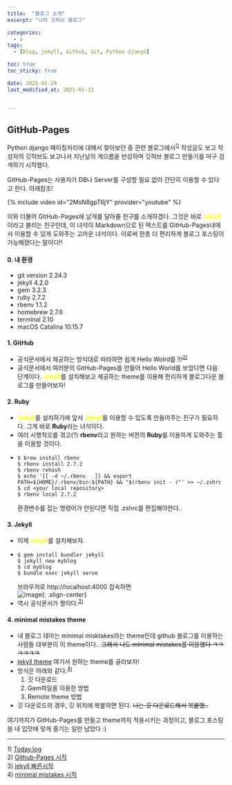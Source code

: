 ```yaml
---
title:  "블로그 소개"
excerpt: "나의 깃허브 블로그"

categories:
  - a
tags:
  - [Blog, jekyll, Github, Git, Python django]

toc: true
toc_sticky: true

date: 2021-01-29
last_modified_at: 2021-01-31


---
```

## GitHub-Pages
Python django 페이징처리에 대해서 찾아보던 중 관련 블로그에서<sup>[1)](#footnote_1)</sup> 작성글도 보고 작성자의 깃허브도 보고나서 지난날의 게으름을 반성하며 깃허브 블로그 만들기를 마구 검색하기 시작했다.   

GitHub-Pages는 사용자가 DB나 Server를 구성할 필요 없이 간단히 이용할 수 있다고 한다. 아래참조!   

{% include video id="2MsN8gpT6jY" provider="youtube" %}

이와 더불어 GitHub-Pages에 날개를 달아줄 친구를 소개하겠다. 그것은 바로 <span style="color:yellow">**Jekyll**</span>이라고 불리는 친구인데, 이 녀석이 Markdown으로 된 텍스트를 GitHub-Pages내에서 이용할 수 있게 도와주는 고마운 녀석이다. 이로써 한층 더 편리하게 블로그 포스팅이 가능해졌다는 말이다!!
#### 0. 내 환경
- git version 2.24.3
- jekyll 4.2.0
- gem 3.2.3
- ruby 2.7.2
- rbenv 1.1.2
- homebrew 2.7.6
- terminal 2.10
- macOS Catalina 10.15.7

#### 1. GitHub
- 공식문서에서 제공하는 방식대로 따라하면 쉽게 Hello Wolrd를 !!!<sup>[2)](#footnote_1)</sup>   
- 공식문서에서 여러분의 GitHub-Pages를 만들어 Hello World를 보았다면 다음 단계이다. <span style="color:yellow">**Jekyll**</span>를 설치해보고 제공하는 theme를 이용해 편리하게 블로그다운 블로그를 만들어보자!

#### 2. Ruby
- <span style="color:yellow">**Jekyll**</span>를 설치하기에 앞서 <span style="color:yellow">**Jekyll**</span>를 이용할 수 있도록 만들어주는 친구가 필요하다. 그게 바로 **Ruby**라는 녀석이다.
- 여러 시행착오를 겪고(?) **rbenv**라고 원하는 버전의 **Ruby**를 이용하게 도와주는 툴을 이용할 것이다.
- ```
  $ brew install rbenv
  $ rbenv install 2.7.2
  $ rbenv rehash
  $ echo '[[ -d ~/.rbenv   ]] && export PATH=${HOME}/.rbenv/bin:${PATH} && "$(rbenv init - )"' >> ~/.zshrc
  $ cd <your local repository>
  $ rbenv local 2.7.2
  ```
  환경변수를 잡는 명령어가 안된다면 직접 .zshrc를 편집해야한다..

#### 3. Jekyll
- 이제 <span style="color:yellow">**Jekyll**</span>를 설치해보자.
- ```
  $ gem install bundler jekyll
  $ jekyll new myblog
  $ cd myblog
  $ bundle exec jekyll serve
  ```
  브라우저로 http://localhost:4000 접속하면     
  ![image](https://user-images.githubusercontent.com/62678380/106360381-74f02100-635b-11eb-9057-cf155502c707.png){: .align-center}
- 역시 공식문서가 짱이다.<sup>[3)](#footnote_1)</sup>

#### 4. minimal mistakes theme
- 내 블로그 테마는 minimal misktakes라는 theme인데 github 블로그를 이용하는 사람들 대부분이 이 theme이다.. ~~그래서 나도 minimal mistakes를 이용했다 ㅋㅋㅋㅋㅋㅋ~~
- [jekyll theme](http://jekyllthemes.org/) 여기서 원하는 theme를 골라보자!
- 방식은 아래와 같다.<sup>[4)](#footnote_1)</sup>   
   1. 깃 다운로드
   2. Gem파일을 이용한 방법   
   3. Remote theme 방법
 - 깃 다운로드의 경우, 깃 위치에 복붙하면 된다.
 ~~나는 깃 다운로드해서 복붙했..~~

 여기까지가 GitHub-Pages를 만들고 theme까지 적용시키는 과정이고, 블로그 포스팅을 내 입맛에 맞게 즐기는 일만 남았다 :)



<!-- ![2020](https://user-images.githubusercontent.com/62678380/106272400-595e1b00-6274-11eb-96bb-4e517542425a.jpeg){: .align-center} -->

<!-- ```python
print("a")
``` -->


---
<a name="footnote_1">1)</a> [Today.log](https://parkhyeonchae.github.io/2020/04/01/django-project-17/)   
<a name="footnote_1">2)</a> [Github-Pages 시작](https://pages.github.com/)   
<a name="footnote_1">3)</a> [jekyll 빠른시작](http://jekyllrb-ko.github.io/docs/)   
<a name="footnote_1">4)</a> [minimal mistakes 시작](https://github.com/mmistakes/minimal-mistakes)
